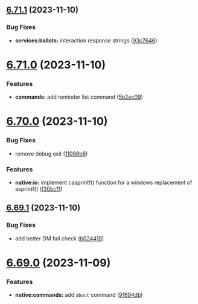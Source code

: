 ## [6.71.1](https://github.com/onesoft-sudo/sudobot/compare/v6.71.0...v6.71.1) (2023-11-10)


### Bug Fixes

* **services:ballots:** interaction response strings ([93c7646](https://github.com/onesoft-sudo/sudobot/commit/93c76466fd2e982aa1ed04884ebd4c5044009960))



# [6.71.0](https://github.com/onesoft-sudo/sudobot/compare/v6.70.0...v6.71.0) (2023-11-10)


### Features

* **commands:** add reminder list command ([5b2ec09](https://github.com/onesoft-sudo/sudobot/commit/5b2ec0901672db51581d6a381eb7eabe608eb539))



# [6.70.0](https://github.com/onesoft-sudo/sudobot/compare/v6.69.1...v6.70.0) (2023-11-10)


### Bug Fixes

* remove debug exit ([11098b6](https://github.com/onesoft-sudo/sudobot/commit/11098b669a0424f3a8b8a9640e60c198dab60d23))


### Features

* **native:io:** implement casprintf() function for a windows replacement of asprintf() ([f30bc11](https://github.com/onesoft-sudo/sudobot/commit/f30bc113e33515c7f85829cbbbcbe96cf31732c9))



## [6.69.1](https://github.com/onesoft-sudo/sudobot/compare/v6.69.0...v6.69.1) (2023-11-10)


### Bug Fixes

* add better DM fail check ([b024419](https://github.com/onesoft-sudo/sudobot/commit/b02441966263c67d2786ba64428ffe2b3b801717))



# [6.69.0](https://github.com/onesoft-sudo/sudobot/compare/v6.68.0...v6.69.0) (2023-11-09)


### Features

* **native:commands:** add `about` command ([91694db](https://github.com/onesoft-sudo/sudobot/commit/91694db7464b09c0bd7da125997f656cf648b8ec))



